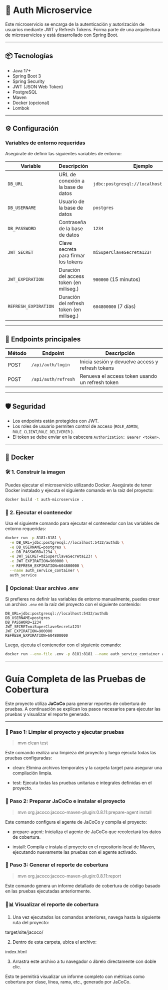 # 🔐 Auth Microservice

Este microservicio se encarga de la autenticación y autorización de usuarios mediante JWT y Refresh Tokens. Forma parte de una arquitectura de microservicios y está desarrollado con Spring Boot.

---

## 📦 Tecnologías

- Java 17+
- Spring Boot 3
- Spring Security
- JWT (JSON Web Token)
- PostgreSQL
- Maven
- Docker (opcional)
- Lombok

---

## ⚙️ Configuración

### Variables de entorno requeridas

Asegúrate de definir las siguientes variables de entorno:

| Variable         | Descripción                             | Ejemplo                                      |
|------------------|------------------------------------------|----------------------------------------------|
| `DB_URL`         | URL de conexión a la base de datos       | `jdbc:postgresql://localhost:5432/authdb`    |
| `DB_USERNAME`    | Usuario de la base de datos              | `postgres`                                   |
| `DB_PASSWORD`    | Contraseña de la base de datos           | `1234`                                       |
| `JWT_SECRET`     | Clave secreta para firmar los tokens     | `miSuperClaveSecreta123!`                    |
| `JWT_EXPIRATION` | Duración del access token (en miliseg.)  | `900000` (15 minutos)                        |
| `REFRESH_EXPIRATION` | Duración del refresh token (en miliseg.) | `604800000` (7 días)                     |

---

## 🚀 Endpoints principales

| Método | Endpoint            | Descripción                    |
|--------|---------------------|--------------------------------|
| POST   | `/api/auth/login`   | Inicia sesión y devuelve access y refresh tokens |
| POST   | `/api/auth/refresh` | Renueva el access token usando un refresh token|

---

## 🛡️ Seguridad

- Los endpoints están protegidos con JWT.
- Los roles de usuario permiten control de acceso (`ROLE_ADMIN`, `ROLE_CLIENT`,`ROLE_DELIVERER` ).
- El token se debe enviar en la cabecera `Authorization: Bearer <token>`.

---

## 🐳 Docker
### 🛠️ 1. Construir la imagen
Puedes ejecutar el microservicio utilizando Docker. Asegúrate de tener Docker instalado y ejecuta el siguiente comando en la raiz del proyecto:

```bash
docker build -t auth-microservice .
```
### 🚀 2. Ejecutar el contenedor
Usa el siguiente comando para ejecutar el contenedor con las variables de entorno requeridas:
```bash
docker run -p 8181:8181 \
  -e DB_URL=jdbc:postgresql://localhost:5432/authdb \
  -e DB_USERNAME=postgres \
  -e DB_PASSWORD=1234 \
  -e JWT_SECRET=miSuperClaveSecreta123! \
  -e JWT_EXPIRATION=900000 \
  -e REFRESH_EXPIRATION=604800000 \
  --name auth_service_container \
  auth_service
```
### 📁 Opcional: Usar archivo .env
Si prefieres no definir las variables de entorno manualmente, puedes crear un archivo `.env` en la raíz del proyecto con el siguiente contenido:

```env
DB_URL=jdbc:postgresql://localhost:5432/authdb
DB_USERNAME=postgres
DB_PASSWORD=1234
JWT_SECRET=miSuperClaveSecreta123!
JWT_EXPIRATION=900000
REFRESH_EXPIRATION=604800000
```
Luego, ejecuta el contenedor con el siguiente comando:

```bash
docker run --env-file .env -p 8181:8181 --name auth_service_container auth_service
```
---
# Guía Completa de las  Pruebas  de Cobertura

Este proyecto utiliza **JaCoCo** para generar reportes de cobertura de pruebas. A continuación
se explican los pasos necesarios para ejecutar las pruebas y visualizar el reporte generado.

---

### 🔹 Paso 1: Limpiar el proyecto y ejecutar pruebas

> mvn clean test

Este comando realiza una limpieza del proyecto y luego ejecuta todas las pruebas configuradas:

- clean: Elimina archivos temporales y la carpeta target para asegurar una compilación limpia.

- test: Ejecuta todas las pruebas unitarias e integrales definidas en el proyecto.

### 🔹  Paso 2: Preparar JaCoCo e instalar el proyecto

> mvn org.jacoco:jacoco-maven-plugin:0.8.11:prepare-agent install

Este comando configura el agente de JaCoCo y compila el proyecto:

- prepare-agent: Inicializa el agente de JaCoCo que recolectará los datos de cobertura.

- install: Compila e instala el proyecto en el repositorio local de Maven,
  ejecutando nuevamente las pruebas con el agente activado.

### 🔹 Paso 3: Generar el reporte de cobertura
> mvn org.jacoco:jacoco-maven-plugin:0.8.11:report

Este comando genera un informe detallado de cobertura de código basado en las pruebas ejecutadas anteriormente.

### 🔹📊 Visualizar el reporte de cobertura

1. Una vez ejecutados los comandos anteriores, navega hasta la
   siguiente ruta del proyecto:

target/site/jacoco/

2. Dentro de esta carpeta, ubica el archivo:

index.html

3. Arrastra este archivo a tu navegador o ábrelo directamente con doble clic.

Esto te permitirá visualizar un informe completo con métricas como cobertura por clase,
línea, rama, etc., generado por JaCoCo.

